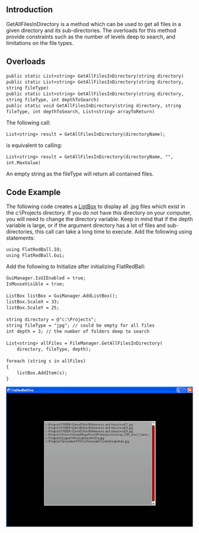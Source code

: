 ## Introduction

GetAllFilesInDirectory is a method which can be used to get all files in a given directory and its sub-directories. The overloads for this method provide constraints such as the number of levels deep to search, and limitations on the file types.

## Overloads

    public static List<string> GetAllFilesInDirectory(string directory)
    public static List<string> GetAllFilesInDirectory(string directory, string fileType)
    public static List<string> GetAllFilesInDirectory(string directory, string fileType, int depthToSearch)
    public static void GetAllFilesInDirectory(string directory, string fileType, int depthToSearch, List<string> arrayToReturn)

The following call:

    List<string> result = GetAllFilesInDirectory(directoryName);

is equivalent to calling:

    List<string> result = GetAllFilesInDirectory(directoryName, "", int.MaxValue)

An empty string as the fileType will return all contained files.

## Code Example

The following code creates a [ListBox](/frb/docs/index.php?title=FlatRedBall.Gui.ListBox.md "FlatRedBall.Gui.ListBox") to display all .jpg files which exist in the c:\Projects directory. If you do not have this directory on your computer, you will need to change the directory variable. Keep in mind that if the depth variable is large, or if the argument directory has a lot of files and sub-directories, this call can take a long time to execute. Add the following using statements:

    using FlatRedBall.IO;
    using FlatRedBall.Gui;

Add the following to Initialize after initializing FlatRedBall:

    GuiManager.IsUIEnabled = true;
    IsMouseVisible = true;

    ListBox listBox = GuiManager.AddListBox();
    listBox.ScaleX = 33;
    listBox.ScaleY = 25;

    string directory = @"c:\Projects";
    string fileType = "jpg"; // could be empty for all files
    int depth = 3; // the number of folders deep to search

    List<string> allFiles = FileManager.GetAllFilesInDirectory(
        directory, fileType, depth);

    foreach (string s in allFiles)
    {
        listBox.AddItem(s);
    }

![GetAllFilesInDirectory.png](/media/migrated_media-GetAllFilesInDirectory.png)
